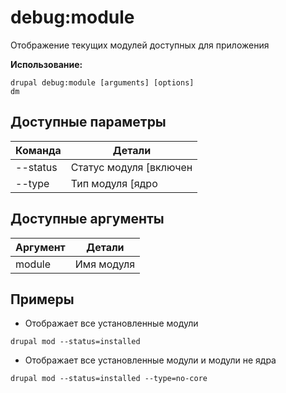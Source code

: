 # debug:module
Отображение текущих модулей доступных для приложения

**Использование:**
```
drupal debug:module [arguments] [options]
dm
```

## Доступные параметры
Команда | Детали
-------|-------------
--status | Статус модуля [включен|выключен]
--type | Тип модуля [ядро|не ядро]

## Доступные аргументы
Аргумент | Детали
---------|-------------
module | Имя модуля

## Примеры
* Отображает все установленные модули
```
drupal mod --status=installed
```
* Отображает все установленные модули и модули не ядра
```
drupal mod --status=installed --type=no-core
```
